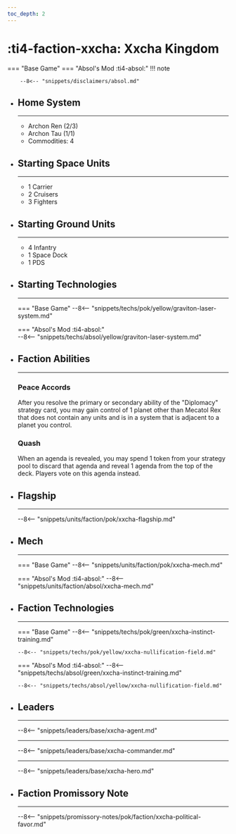```yaml
---
toc_depth: 2
---
```


# :ti4-faction-xxcha: Xxcha Kingdom
=== "Base Game"
=== "Absol's Mod :ti4-absol:" 
    !!! note

        --8<-- "snippets/disclaimers/absol.md"

<div class="grid cards" markdown>

-   ## __Home System__

    ---

    * Archon Ren (2/3)
    * Archon Tau (1/1)
    * Commodities: 4

</div>

<div class="grid cards" markdown>

-   ## __Starting Space Units__

    ---

    * 1 Carrier
    * 2 Cruisers
    * 3 Fighters

-   ## __Starting Ground Units__

    ---

    * 4 Infantry
    * 1 Space Dock
    * 1 PDS

-   ## __Starting Technologies__

    ---
    === "Base Game"
        --8<-- "snippets/techs/pok/yellow/graviton-laser-system.md"

    === "Absol's Mod :ti4-absol:"  
        --8<-- "snippets/techs/absol/yellow/graviton-laser-system.md"

-   ## __Faction Abilities__

    ---
    ### **Peace Accords**
    
    After you resolve the primary or secondary ability of the "Diplomacy" strategy card, you may gain control of 1 planet other than Mecatol Rex that does not contain any units and is in a system that is adjacent to a planet you control.

    ### **Quash**

    When an agenda is revealed, you may spend 1 token from your strategy pool to discard that agenda and reveal 1 agenda from the top of the deck. Players vote on this agenda instead.

-   ## __Flagship__

    ---
    --8<-- "snippets/units/faction/pok/xxcha-flagship.md"

-   ## __Mech__

    ---
    === "Base Game"
        --8<-- "snippets/units/faction/pok/xxcha-mech.md"

    === "Absol's Mod :ti4-absol:"
        --8<-- "snippets/units/faction/absol/xxcha-mech.md"

-   ## __Faction Technologies__

    ---
    === "Base Game"
        --8<-- "snippets/techs/pok/green/xxcha-instinct-training.md"

        --8<-- "snippets/techs/pok/yellow/xxcha-nullification-field.md"

    === "Absol's Mod :ti4-absol:"
        --8<-- "snippets/techs/absol/green/xxcha-instinct-training.md"

        --8<-- "snippets/techs/absol/yellow/xxcha-nullification-field.md"

-   ## __Leaders__

    ---
    
    --8<-- "snippets/leaders/base/xxcha-agent.md"

    ---

    --8<-- "snippets/leaders/base/xxcha-commander.md"

    ---

    --8<-- "snippets/leaders/base/xxcha-hero.md"

-   ## __Faction Promissory Note__

    ---
    --8<-- "snippets/promissory-notes/pok/faction/xxcha-political-favor.md"

</div>